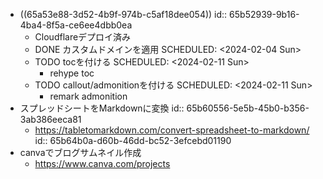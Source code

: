- ((65a53e88-3d52-4b9f-974b-c5af18dee054))
  id:: 65b52939-9b16-4ba4-8f5a-ce6ee4dbb0ea
	- Cloudflareデプロイ済み
	- DONE カスタムドメインを適用
	  SCHEDULED: <2024-02-04 Sun>
	- TODO tocを付ける
	  SCHEDULED: <2024-02-11 Sun>
		- rehype toc
	- TODO callout/admonitionを付ける
	  SCHEDULED: <2024-02-11 Sun>
		- remark admonition
- スプレッドシートをMarkdownに変換
  id:: 65b60556-5e5b-45b0-b356-3ab386eeca81
	- https://tabletomarkdown.com/convert-spreadsheet-to-markdown/
	  id:: 65b64b0a-d60b-46dd-bc52-3efcebd01190
- canvaでブログサムネイル作成
	- https://www.canva.com/projects